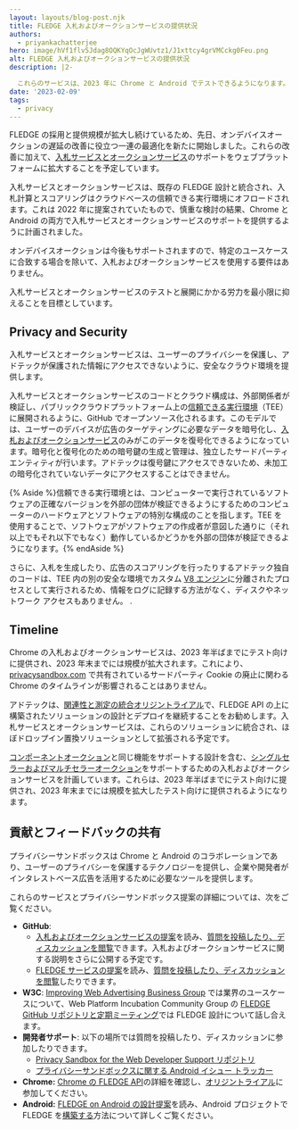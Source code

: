 ```yaml
---
layout: layouts/blog-post.njk
title: FLEDGE 入札およびオークションサービスの提供状況
authors:
  - priyankachatterjee
hero: image/hVf1flv5Jdag8OQKYqOcJgWUvtz1/J1xttcy4grVMCckg0Feu.png
alt: FLEDGE 入札およびオークションサービスの提供状況
description: |2-

  これらのサービスは、2023 年に Chrome と Android でテストできるようになります。
date: '2023-02-09'
tags:
  - privacy
---
```


FLEDGE の採用と提供規模が拡大し続けているため、先日、オンデバイスオークションの遅延の改善に役立つ一連の最適化を新たに開始しました。これらの改善に加えて、[入札サービスとオークションサービス](https://github.com/privacysandbox/fledge-docs/blob/main/bidding_auction_services_api.md)のサポートをウェブプラットフォームに拡大することを予定しています。

入札サービスとオークションサービスは、既存の FLEDGE 設計と統合され、入札計算とスコアリングはクラウドベースの信頼できる実行環境にオフロードされます。これは 2022 年に提案されていたもので、慎重な検討の結果、Chrome と Android の両方で入札サービスとオークションサービスのサポートを提供するように計画されました。

オンデバイスオークションは今後もサポートされますので、特定のユースケースに合致する場合を除いて、入札およびオークションサービスを使用する要件はありません。

入札サービスとオークションサービスのテストと展開にかかる労力を最小限に抑えることを目標としています。

## Privacy and Security

入札サービスとオークションサービスは、ユーザーのプライバシーを保護し、アドテックが保護された情報にアクセスできないように、安全なクラウド環境を提供します。

入札サービスとオークションサービスのコードとクラウド構成は、外部関係者が検証し、パブリッククラウドプラットフォーム上の[信頼できる実行環境](https://github.com/privacysandbox/fledge-docs/blob/main/trusted_services_overview.md#trusted-execution-environment)（TEE）に展開されるように、GitHub でオープンソース化されるます。このモデルでは、ユーザーのデバイスが広告のターゲティングに必要なデータを暗号化し、[入札およびオークションサービス](https://github.com/privacysandbox/fledge-docs/blob/main/bidding_auction_services_api.md)のみがこのデータを復号化できるようになっています。暗号化と復号化のための暗号鍵の生成と管理は、独立したサードパーティエンティティが行います。アドテックは復号鍵にアクセスできないため、未加工の暗号化されていないデータにアクセスすることはできません。

{% Aside %}<a>信頼できる実行環境</a>とは、コンピューターで実行されているソフトウェアの正確なバージョンを外部の団体が検証できるようにするためのコンピューターのハードウェアとソフトウェアの特別な構成のことを指します。TEE を使用することで、ソフトウェアがソフトウェアの作成者が意図した通りに（それ以上でもそれ以下でもなく）動作しているかどうかを外部の団体が検証できるようになります。{% endAside %}

さらに、入札を生成したり、広告のスコアリングを行ったりするアドテック独自のコードは、TEE 内の別の安全な環境でカスタム [V8 エンジン](https://v8.dev/)に分離されたプロセスとして実行されるため、情報をログに記録する方法がなく、ディスクやネットワーク アクセスもありません。 .

## Timeline

Chrome の入札およびオークションサービスは、2023 年半ばまでにテスト向けに提供され、2023 年末までには規模が拡大されます。これにより、[privacysandbox.com](https://privacysandbox.com/open-web/#the-privacy-sandbox-timeline) で共有されているサードパーティ Cookie の廃止に関わる Chrome のタイムラインが影響されることはありません。

アドテックは、[関連性と測定の統合オリジントライアル](/docs/privacy-sandbox/unified-origin-trial/)で、FLEDGE API の上に構築されたソリューションの設計とデプロイを継続することをお勧めします。入札サービスとオークションサービスは、これらのソリューションに統合され、ほぼドロップイン置換ソリューションとして拡張される予定です。

[コンポーネントオークション](https://github.com/privacysandbox/fledge-docs/blob/main/bidding_auction_services_api.md#types-of-auctions)と同じ機能をサポートする設計を含む、[シングルセラーおよびマルチセラーオークション](https://github.com/WICG/turtledove/blob/main/FLEDGE.md#21-initiating-an-on-device-auction)をサポートするための入札およびオークションサービスを計画しています。これらは、2023 年半ばまでにテスト向けに提供され、2023 年末までには規模を拡大したテスト向けに提供されるようになります。

## 貢献とフィードバックの共有

プライバシーサンドボックスは Chrome と Android のコラボレーションであり、ユーザーのプライバシーを保護するテクノロジーを提供し、企業や開発者がインタレストベース広告を活用するために必要なツールを提供します。

これらのサービスとプライバシーサンドボックス提案の詳細については、次をご覧ください。

- **GitHub**:
    - [入札およびオークションサービスの提案](https://github.com/privacysandbox/fledge-docs/blob/main/bidding_auction_services_api.md)を読み、[質問を投稿したり、ディスカッションを閲覧](https://github.com/privacysandbox/fledge-docs/issues)できます。入札およびオークションサービスに関する説明をさらに公開する予定です。
    - [FLEDGE サービスの提案](https://github.com/privacysandbox/fledge-docs/blob/main/trusted_services_overview.md)を読み、[質問を投稿したり、ディスカッションを閲覧](https://github.com/privacysandbox/fledge-docs/issues)したりできます。
- **W3C**: [Improving Web Advertising Business Group](https://www.w3.org/community/web-adv/participants)  では業界のユースケースについて、Web Platform Incubation Community Group の [FLEDGE GitHub リポジトリと定期ミーティング](https://github.com/WICG/turtledove/issues/88)では FLEDGE 設計について話し合えます。
- **開発者サポート**: 以下の場所では質問を投稿したり、ディスカッションに参加したりできます。
    - [Privacy Sandbox for the Web Developer Support リポジトリ](https://github.com/GoogleChromeLabs/privacy-sandbox-dev-support)
    - [プライバシーサンドボックスに関する Android イシュー トラッカー](https://issuetracker.google.com/issues/new?component=1116743&template=1642575)
- **Chrome:** [Chrome の FLEDGE API](/docs/privacy-sandbox/fledge/)の詳細を確認し、[オリジントライアル](/docs/privacy-sandbox/unified-origin-trial/)に参加してください。
- **Android:** [FLEDGE on Android の設計提案](https://developer.android.com/design-for-safety/privacy-sandbox/fledge)を読み、Android プロジェクトで FLEDGE を[構築する](https://developer.android.com/design-for-safety/privacy-sandbox/guides/fledge)方法について詳しくご覧ください。

